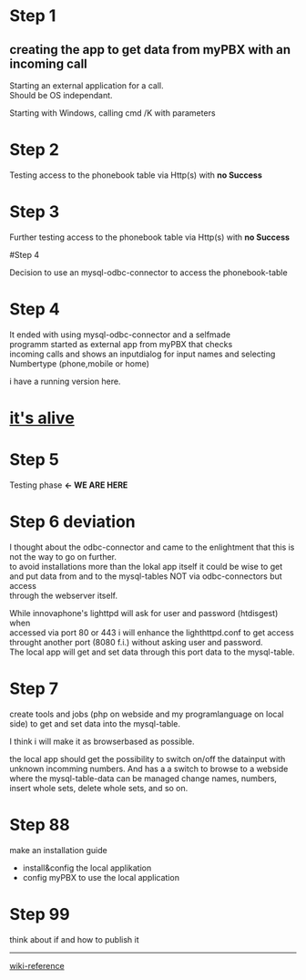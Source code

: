 # Step 1

## creating the app to get data from myPBX with an incoming call
Starting an external application for a call.  
Should be OS independant.

Starting with Windows, calling cmd /K with parameters

# Step 2

Testing access to the phonebook table via Http(s) with __no Success__

# Step 3

Further testing access to the phonebook table via Http(s) with __no Success__

#Step 4

Decision to use an mysql-odbc-connector to access the phonebook-table

# Step 4

It ended with using mysql-odbc-connector and a selfmade  
programm started as external app from myPBX that checks  
incoming calls and shows an inputdialog for input names
and selecting  Numbertype (phone,mobile or home)

i have a running version here.

# [it's alive](https://youtu.be/xos2MnVxe-c?t=4)

# Step 5
Testing phase  __<- WE ARE HERE__

# Step 6 deviation
I thought about the odbc-connector and came to the enlightment that this is  
not the way to go on further.  
to avoid installations more than the lokal app itself it could be wise to get
and put data from and to the mysql-tables NOT via odbc-connectors but access  
through the webserver itself.

While innovaphone's lighttpd will ask for user and password (htdisgest) when  
accessed via port 80 or 443 i will enhance the lighthttpd.conf to get access  
throught another port (8080 f.i.) without asking user and password.  
The local app will get and set data through this port data to the mysql-table.

# Step 7

create tools and jobs (php on webside and my programlanguage on local side)
to get and set data into the mysql-table.

I think i will make it as browserbased as possible.

the local app should get the possibility to switch on/off the datainput with  
unknown incomming numbers.
And has a a switch to browse to a webside where the mysql-table-data can be managed
change names, numbers, insert whole sets, delete whole sets, and so on.


 
# Step 88 

make an installation guide

- install&config the local applikation
- config myPBX to use the local application

# Step 99 

think about if and how to publish it

----
[wiki-reference](http://wiki.innovaphone.com/index.php?title=Reference11r1:Concept_myPBX#Starting_an_external_application_for_a_call)


